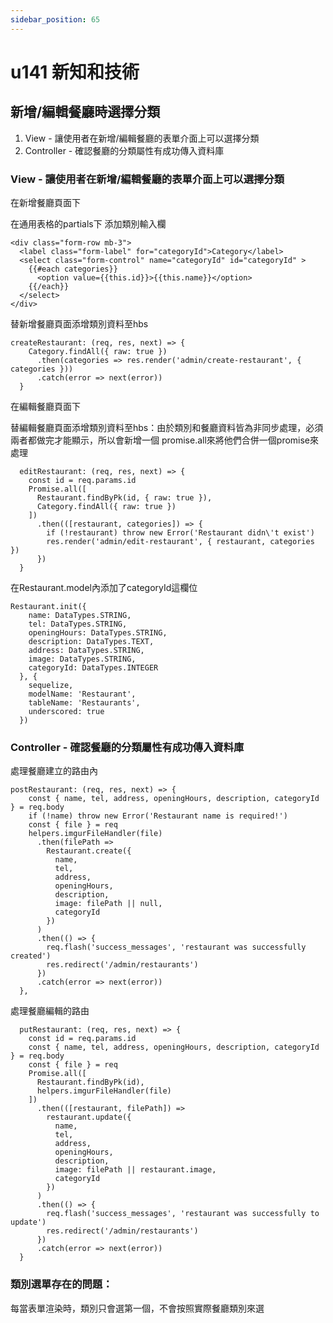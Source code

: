 ```yaml
---
sidebar_position: 65
---
```


# u141 新知和技術

## 新增/編輯餐廳時選擇分類
1. View - 讓使用者在新增/編輯餐廳的表單介面上可以選擇分類
2. Controller - 確認餐廳的分類屬性有成功傳入資料庫


### View - 讓使用者在新增/編輯餐廳的表單介面上可以選擇分類


在新增餐廳頁面下

在通用表格的partials下 添加類別輸入欄
```
<div class="form-row mb-3">
  <label class="form-label" for="categoryId">Category</label>
  <select class="form-control" name="categoryId" id="categoryId" >
    {{#each categories}}
      <option value={{this.id}}>{{this.name}}</option>
    {{/each}}
  </select>
</div>
```

替新增餐廳頁面添增類別資料至hbs
```
createRestaurant: (req, res, next) => {
    Category.findAll({ raw: true })
      .then(categories => res.render('admin/create-restaurant', { categories }))
      .catch(error => next(error))
  }
```


在編輯餐廳頁面下


替編輯餐廳頁面添增類別資料至hbs：由於類別和餐廳資料皆為非同步處理，必須兩者都做完才能顯示，所以會新增一個
promise.all來將他們合併一個promise來處理


```
  editRestaurant: (req, res, next) => {
    const id = req.params.id
    Promise.all([
      Restaurant.findByPk(id, { raw: true }),
      Category.findAll({ raw: true })
    ])
      .then(([restaurant, categories]) => {
        if (!restaurant) throw new Error('Restaurant didn\'t exist')
        res.render('admin/edit-restaurant', { restaurant, categories })
      })
  }
```



在Restaurant.model內添加了categoryId這欄位
```
Restaurant.init({
    name: DataTypes.STRING,
    tel: DataTypes.STRING,
    openingHours: DataTypes.STRING,
    description: DataTypes.TEXT,
    address: DataTypes.STRING,
    image: DataTypes.STRING,
    categoryId: DataTypes.INTEGER
  }, {
    sequelize,
    modelName: 'Restaurant',
    tableName: 'Restaurants',
    underscored: true
  })

```


### Controller - 確認餐廳的分類屬性有成功傳入資料庫


處理餐廳建立的路由內
```
postRestaurant: (req, res, next) => {
    const { name, tel, address, openingHours, description, categoryId } = req.body
    if (!name) throw new Error('Restaurant name is required!')
    const { file } = req
    helpers.imgurFileHandler(file)
      .then(filePath =>
        Restaurant.create({
          name,
          tel,
          address,
          openingHours,
          description,
          image: filePath || null,
          categoryId
        })
      )
      .then(() => {
        req.flash('success_messages', 'restaurant was successfully created')
        res.redirect('/admin/restaurants')
      })
      .catch(error => next(error))
  },
```


處理餐廳編輯的路由

```
  putRestaurant: (req, res, next) => {
    const id = req.params.id
    const { name, tel, address, openingHours, description, categoryId } = req.body
    const { file } = req
    Promise.all([
      Restaurant.findByPk(id),
      helpers.imgurFileHandler(file)
    ])
      .then(([restaurant, filePath]) =>
        restaurant.update({
          name,
          tel,
          address,
          openingHours,
          description,
          image: filePath || restaurant.image,
          categoryId
        })
      )
      .then(() => {
        req.flash('success_messages', 'restaurant was successfully to update')
        res.redirect('/admin/restaurants')
      })
      .catch(error => next(error))
  }
```

### 類別選單存在的問題：
每當表單渲染時，類別只會選第一個，不會按照實際餐廳類別來選